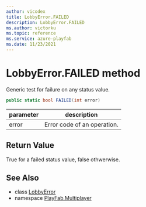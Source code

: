 ```yaml
---
author: vicodex
title: LobbyError.FAILED
description: LobbyError.FAILED
ms.author: victorku
ms.topic: reference
ms.service: azure-playfab
ms.date: 11/23/2021
---
```


# LobbyError.FAILED method

Generic test for failure on any status value.

```csharp
public static bool FAILED(int error)
```

| parameter | description |
| --- | --- |
| error | Error code of an operation. |

## Return Value

True for a failed status value, false othwerwise.

## See Also

* class [LobbyError](../LobbyError.md)
* namespace [PlayFab.Multiplayer](../../PlayFabMultiplayerSDK.md)

